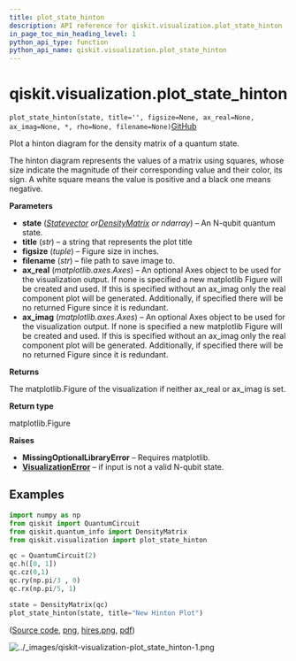 ```yaml
---
title: plot_state_hinton
description: API reference for qiskit.visualization.plot_state_hinton
in_page_toc_min_heading_level: 1
python_api_type: function
python_api_name: qiskit.visualization.plot_state_hinton
---
```


# qiskit.visualization.plot\_state\_hinton

<span id="qiskit.visualization.plot_state_hinton" />

`plot_state_hinton(state, title='', figsize=None, ax_real=None, ax_imag=None, *, rho=None, filename=None)`[GitHub](https://github.com/qiskit/qiskit/tree/stable/0.40/qiskit/visualization/state_visualization.py "view source code")

Plot a hinton diagram for the density matrix of a quantum state.

The hinton diagram represents the values of a matrix using squares, whose size indicate the magnitude of their corresponding value and their color, its sign. A white square means the value is positive and a black one means negative.

**Parameters**

*   **state** ([*Statevector*](qiskit.quantum_info.Statevector "qiskit.quantum_info.Statevector")  *or*[*DensityMatrix*](qiskit.quantum_info.DensityMatrix "qiskit.quantum_info.DensityMatrix") *or ndarray*) – An N-qubit quantum state.
*   **title** (*str*) – a string that represents the plot title
*   **figsize** (*tuple*) – Figure size in inches.
*   **filename** (*str*) – file path to save image to.
*   **ax\_real** (*matplotlib.axes.Axes*) – An optional Axes object to be used for the visualization output. If none is specified a new matplotlib Figure will be created and used. If this is specified without an ax\_imag only the real component plot will be generated. Additionally, if specified there will be no returned Figure since it is redundant.
*   **ax\_imag** (*matplotlib.axes.Axes*) – An optional Axes object to be used for the visualization output. If none is specified a new matplotlib Figure will be created and used. If this is specified without an ax\_imag only the real component plot will be generated. Additionally, if specified there will be no returned Figure since it is redundant.

**Returns**

The matplotlib.Figure of the visualization if neither ax\_real or ax\_imag is set.

**Return type**

matplotlib.Figure

**Raises**

*   **MissingOptionalLibraryError** – Requires matplotlib.
*   [**VisualizationError**](qiskit.visualization.VisualizationError "qiskit.visualization.VisualizationError") – if input is not a valid N-qubit state.

## Examples

```python
import numpy as np
from qiskit import QuantumCircuit
from qiskit.quantum_info import DensityMatrix
from qiskit.visualization import plot_state_hinton

qc = QuantumCircuit(2)
qc.h([0, 1])
qc.cz(0,1)
qc.ry(np.pi/3 , 0)
qc.rx(np.pi/5, 1)

state = DensityMatrix(qc)
plot_state_hinton(state, title="New Hinton Plot")
```

([Source code](qiskit-visualization-plot_state_hinton-1.py), [png](qiskit-visualization-plot_state_hinton-1.png), [hires.png](qiskit-visualization-plot_state_hinton-1.hires.png), [pdf](qiskit-visualization-plot_state_hinton-1.pdf))

![../\_images/qiskit-visualization-plot\_state\_hinton-1.png](/images/api/qiskit/0.40/qiskit-visualization-plot_state_hinton-1.png)

